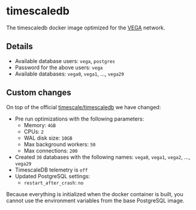 # timescaledb

The timescaledb docker image optimized for the [VEGA](http://vegaprotocol.io/) network.

## Details

- Available database users: `vega`, `postgres`
- Password for the above users: `vega`
- Available databases: `vega0`, `vega1`, ..., `vega29`


## Custom changes

On top of the official [timescale/timescaledb](https://hub.docker.com/r/timescale/timescaledb) we have changed:

- Pre run optimizations with the following parameters:
  - Memory: `4GB`
  - CPUs: `2`
  - WAL disk size: `10GB`
  - Max background workers: `50`
  - Max connections: `200`
- Created `30` databases with the following names: `vega0`, `vega1`, `vega2`, ..., `vega29`
- TimescaleDB telemetry is `off`
- Updated PostgreSQL settings: 
  - `restart_after_crash`: `no`


Because everything is initialized when the docker container is built, you cannot use the environment variables from the base PostgreSQL image.

